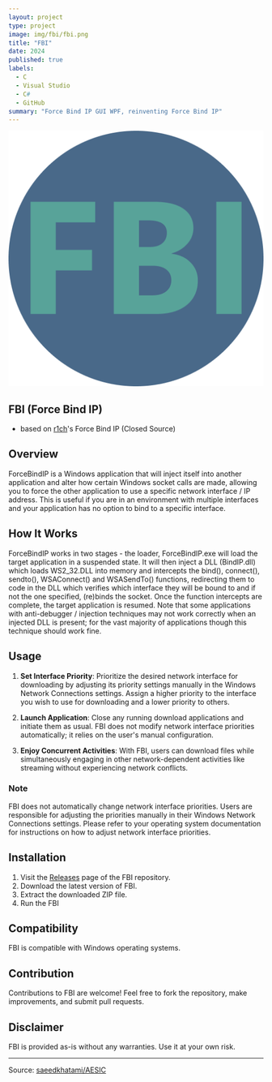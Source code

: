 ```yaml
---
layout: project
type: project
image: img/fbi/fbi.png
title: "FBI"
date: 2024
published: true
labels:
  - C
  - Visual Studio
  - C#
  - GitHub
summary: "Force Bind IP GUI WPF, reinventing Force Bind IP"
---
```


<img class="img-fluid" src="../img/fbi/fbi.png"/>

## FBI (Force Bind IP)

- based on [r1ch](https://r1ch.net/projects/forcebindip)'s Force Bind IP (Closed Source)

## Overview

ForceBindIP is a Windows application that will inject itself into another application and alter how certain Windows socket calls are made, allowing you to force the other application to use a specific network interface / IP address. This is useful if you are in an environment with multiple interfaces and your application has no option to bind to a specific interface.

## How It Works

ForceBindIP works in two stages - the loader, ForceBindIP.exe will load the target application in a suspended state. It will then inject a DLL (BindIP.dll) which loads WS2_32.DLL into memory and intercepts the bind(), connect(), sendto(), WSAConnect() and WSASendTo() functions, redirecting them to code in the DLL which verifies which interface they will be bound to and if not the one specified, (re)binds the socket. Once the function intercepts are complete, the target application is resumed. Note that some applications with anti-debugger / injection techniques may not work correctly when an injected DLL is present; for the vast majority of applications though this technique should work fine.

## Usage

1. **Set Interface Priority**: Prioritize the desired network interface for downloading by adjusting its priority settings manually in the Windows Network Connections settings. Assign a higher priority to the interface you wish to use for downloading and a lower priority to others.

2. **Launch Application**: Close any running download applications and initiate them as usual. FBI does not modify network interface priorities automatically; it relies on the user's manual configuration.

3. **Enjoy Concurrent Activities**: With FBI, users can download files while simultaneously engaging in other network-dependent activities like streaming without experiencing network conflicts.

### Note

FBI does not automatically change network interface priorities. Users are responsible for adjusting the priorities manually in their Windows Network Connections settings. Please refer to your operating system documentation for instructions on how to adjust network interface priorities.

## Installation

1. Visit the [Releases](https://github.com/saeedkhatami/FBI/releases) page of the FBI repository.
2. Download the latest version of FBI.
3. Extract the downloaded ZIP file.
4. Run the FBI

## Compatibility

FBI is compatible with Windows operating systems.

## Contribution

Contributions to FBI are welcome! Feel free to fork the repository, make improvements, and submit pull requests.


## Disclaimer

FBI is provided as-is without any warranties. Use it at your own risk.

---

Source: <a href="https://github.com/saeedkhatami/AESIC"><i class="large github icon "></i>saeedkhatami/AESIC</a>
